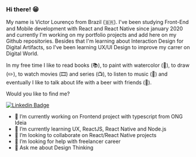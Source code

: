 ### Hi there! 😁

My name is Victor Lourenço from Brazil (🇧🇷). I've been studying Front-End and Mobile development with React and React Native since january 2020 and currently I'm working on my portfolio projects and add here on my Github repositories. Besides that I'm learning about Interaction Design for Digital Artifacts, so I've been learning UX/UI Design to improve my carrer on Digital World.

In my free time I like to read books (📚), to paint with watercolor (🎨), to draw (✏️), to watch movies (🎞️) and series (📺), to listen to music (🎵) and eventually I like to talk about life with a beer with friends (🍺).

Would you like to find me?

[![Linkedin Badge](https://img.shields.io/badge/-LinkedIn-blue?style=flat-square&logo=Linkedin&logoColor=white&link=https://www.linkedin.com/in/victor-louren%C3%A7o-a17a34140/)](https://www.linkedin.com/in/victor-louren%C3%A7o-a17a34140/)

- 🔭 I’m currently working on Frontend project with typescript from ONG Ideia
- 🌱 I’m currently learning UX, ReactJS, React Native and Node.js
- 👯 I’m looking to collaborate on React/React Native projects
- 🤔 I’m looking for help with freelancer career
- 💬 Ask me about Design Thinking
